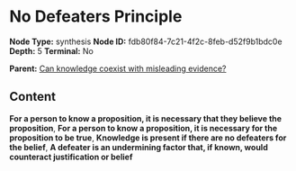 # No Defeaters Principle

**Node Type:** synthesis
**Node ID:** fdb80f84-7c21-4f2c-8feb-d52f9b1bdc0e
**Depth:** 5
**Terminal:** No

**Parent:** [Can knowledge coexist with misleading evidence?](can-knowledge-coexist-with-misleading-evidence-antithesis-274bef74-76c3-468a-8c6b-800052f62c82.md)

## Content

**For a person to know a proposition, it is necessary that they believe the proposition**, **For a person to know a proposition, it is necessary for the proposition to be true**, **Knowledge is present if there are no defeaters for the belief**, **A defeater is an undermining factor that, if known, would counteract justification or belief**
